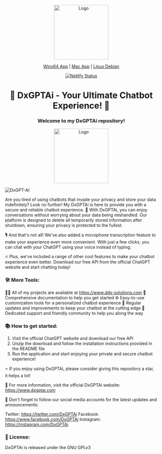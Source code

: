 <html>
  <body>
    <div align="center">
      <img src="https://drive.google.com/uc?id=152rz4oQesWFcPHbJHCMUlAueJFb4zM1d" alt="Logo" width="180" height="180">
    </div>
  </body>
</html>


<p align="center">
  <a href="https://dl.todesktop.com/230509w0j4pa4mf/windows/msi/x64">Winx64 App</a> | 
  <a href="https://dl.todesktop.com/230509w0j4pa4mf/mac/installer/universal">Mac App</a> | 
  <a href="https://dl.todesktop.com/230509w0j4pa4mf/linux/deb/x64">Linux Debian</a>
</p>
<div align="center">
  <a href="https://app.netlify.com/sites/daxgpt-ai/deploys">
    <img src="https://api.netlify.com/api/v1/badges/3fc7db2c-ed81-4e45-9c4c-eb229953b44c/deploy-status" alt="Netlify Status">
  </a>
</div>

<h1 align="center">🤖 DxGPTAi - Your Ultimate Chatbot Experience! 🤖</h1>
<h3 align="center">Welcome to my DxGPTAi repository!</h3>

<div align="center">
  <img src="https://drive.google.com/uc?export=view&id=1FacnBBeMIqJ0zfy1Y3gJqtAFASMT2tGg" alt="Logo" width="180" height="180">
</div>

![DxGPT-AI](https://socialify.git.ci/Bulli77/DxGPT-AI/image?font=Rokkitt&language=1&name=1&owner=1&stargazers=1&theme=Dark)


Are you tired of using chatbots that invade your privacy and store your data indefinitely? Look no further! My DxGPTAi is here to provide you with a secure and reliable chatbot experience. 💬 With DxGPTAi, you can enjoy conversations without worrying about your data being mishandled. Our platform is designed to delete all temporarily stored information after shutdown, ensuring your privacy is protected to the fullest.

🎙️ And that's not all! We've also added a microphone transcription feature to make your experience even more convenient. With just a few clicks, you can chat with your ChatGPT using your voice instead of typing.

🔥 Plus, we've included a range of other cool features to make your chatbot experience even better. Download our free API from the official ChatGPT website and start chatting today!

<h3 align="left">🛠️ More Tools:</h3>

👨‍💻 All of my projects are available at https://www.ddx-solutions.com
📄 Comprehensive documentation to help you get started
⚙️ Easy-to-use customization tools for a personalized chatbot experience
🚀 Regular updates and improvements to keep your chatbot at the cutting edge
💌 Dedicated support and friendly community to help you along the way
<h3 align="left">📚 How to get started:</h3>
<ol>
<li>Visit the official ChatGPT website and download our free API</li>
<li>Unzip the download and follow the installation instructions provided in the README file</li>
<li>Run the application and start enjoying your private and secure chatbot experience!</li>
</ol>

⭐️ If you enjoy using DxGPTAi, please consider giving this repository a star, it helps a lot!

🔗 For more information, visit the official DxGPTAi website: https://www.dxgptai.com

📲 Don't forget to follow our social media accounts for the latest updates and announcements:

Twitter: https://twitter.com/DxGPTAi
Facebook: https://www.facebook.com/DxGPTAi
Instagram: https://instagram.com/DxGPTAi
<h3 align="left">📝 License:</h3>

DxGPTAi is released under the GNU GPLv3
